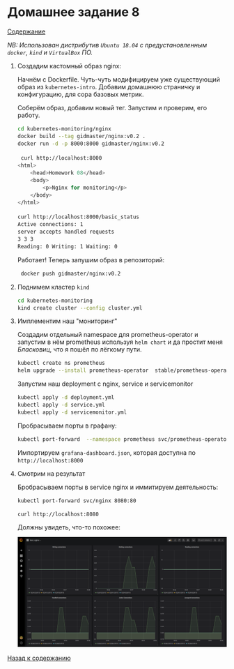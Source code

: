 # Домашнее задание 8

[Содержание](../README.md)

*NB: Использован дистрибутив `Ubuntu 18.04` с предустановленным `docker`, `kind` и `VirtualBox` ПО.*

1. Создадим кастомный образ nginx:

    Начнём с Dockerfile.
    Чуть-чуть модифицируем уже существующий образ из `kubernetes-intro`. Добавим домашнюю страничку и конфигурацию, для сора базовых метрик.

    Соберём образ, добавим новый тег. Запустим и проверим, его работу.

    ```bash
    cd kubernetes-monitoring/nginx
    docker build --tag gidmaster/nginx:v0.2 .
    docker run -d -p 8000:8000 gidmaster/nginx:v0.2

     curl http://localhost:8000
    <html>
        <head>Homework 08</head>
        <body>
            <p>Nginx for monitoring</p>
        </body>
    </html>

    curl http://localhost:8000/basic_status
    Active connections: 1
    server accepts handled requests
    3 3 3
    Reading: 0 Writing: 1 Waiting: 0
    ```

    Работает! Теперь запушим образ в репозиторий:

    ```bash
     docker push gidmaster/nginx:v0.2
    ```

2. Поднимем кластер `kind`

    ```bash
    cd kubernetes-monitoring
    kind create cluster --config cluster.yml
    ```

3. Имплементим наш "мониторинг"

    Создадим отдельный namespace для prometheus-operator и запустим в нём prometheus используя `helm chart` и да простит меня *Бласковиц*, что я пошёл по лёгкому пути.

    ```bash
    kubectl create ns prometheus
    helm upgrade --install prometheus-operator  stable/prometheus-operator --namespace=prometheus --wait -f values.yml
    ```

    Запустим наш deployment с nginx, service и servicemonitor

    ```bash
    kubectl apply -d deployment.yml
    kubectl apply -d service.yml
    kubectl apply -d servicemonitor.yml
    ```

    Пробрасываем порты в графану:

    ```bash
    kubectl port-forward  --namespace prometheus svc/prometheus-operator-grafana 8000:80
    ```

    Импортируем `grafana-dashboard.json`, которая доступна по `http://localhost:8000`

4. Смотрим на результат

    Бробрасываем порты в service nginx и иммитируем деятельность:

    ```bash
    kubectl port-forward svc/nginx 8080:80
    ```

    ```bash
    curl http://localhost:8080
    ```

    Должны увидеть, что-то похожее:

    ![alt text](grafana.png "Grafana metrics")

[Назад к содержанию](../README.md)
